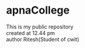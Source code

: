 # apnaCollege
This is my public repository <br>
created at 12.44 pm
<br>
author Ritesh(Student of cwit)
